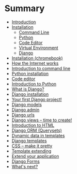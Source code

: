 # Summary

* [Introduction](README.md)
* [Installation](installation/README.md)
  * [Command Line](installation/README.md#command-line)
  * [Python](installation/README.md#python)
  * [Code Editor](installation/README.md#code-editor)
  * [Virtual Environment](installation/README.md#virtualenv)
  * [Django](installation/README.md#django)
* [Installation (chromebook)](chromebook_setup/README.md)
* [How the Internet works](how_the_internet_works/README.md)
* [Introduction to command line](intro_to_command_line/README.md)
* [Python installation](python_installation/README.md)<!--Check this isn't a duplicate -->
* [Code editor](code_editor/README.md) <!--Check this isn't a duplicate -->
* [Introduction to Python](python_introduction/README.md)
* [What is Django?](django/README.md)
* [Django installation](django_installation/README.md) <!--Check this isn't a duplicate -->
* [Your first Django project!](django_start_project/README.md)
* [Django models](django_models/README.md)
* [Django admin](django_admin/README.md)
* [Django urls](django_urls/README.md)
* [Django views – time to create!](django_views/README.md)
* [Introduction to HTML](html/README.md)
* [Django ORM \(Querysets\)](django_orm/README.md)
* [Dynamic data in templates](dynamic_data_in_templates/README.md)
* [Django templates](django_templates/README.md)
* [CSS – make it pretty](css/README.md)
* [Template extending](template_extending/README.md)
* [Extend your application](extend_your_application/README.md)
* [Django Forms](django_forms/README.md)
* [What's next?](whats_next/README.md)

